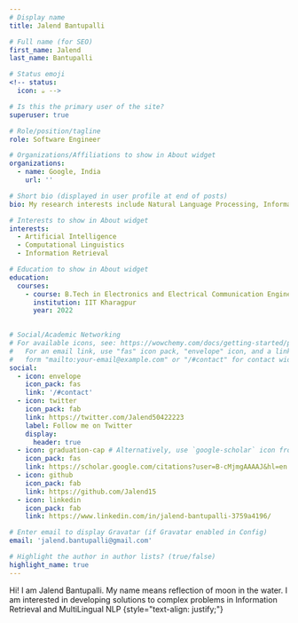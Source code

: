 ```yaml
---
# Display name
title: Jalend Bantupalli

# Full name (for SEO)
first_name: Jalend
last_name: Bantupalli

# Status emoji
<!-- status:
  icon: ☕️ -->

# Is this the primary user of the site?
superuser: true

# Role/position/tagline
role: Software Engineer

# Organizations/Affiliations to show in About widget
organizations:
  - name: Google, India
    url: ''

# Short bio (displayed in user profile at end of posts)
bio: My research interests include Natural Language Processing, Information Retrieval and Reinforcement Learning.

# Interests to show in About widget
interests:
  - Artificial Intelligence
  - Computational Linguistics
  - Information Retrieval

# Education to show in About widget
education:
  courses:
    - course: B.Tech in Electronics and Electrical Communication Engineering | Minor in Computer Science and Engineering
      institution: IIT Kharagpur
      year: 2022
    

# Social/Academic Networking
# For available icons, see: https://wowchemy.com/docs/getting-started/page-builder/#icons
#   For an email link, use "fas" icon pack, "envelope" icon, and a link in the
#   form "mailto:your-email@example.com" or "/#contact" for contact widget.
social:
  - icon: envelope
    icon_pack: fas
    link: '/#contact'
  - icon: twitter
    icon_pack: fab
    link: https://twitter.com/Jalend50422223
    label: Follow me on Twitter
    display:
      header: true
  - icon: graduation-cap # Alternatively, use `google-scholar` icon from `ai` icon pack
    icon_pack: fas
    link: https://scholar.google.com/citations?user=B-cMjmgAAAAJ&hl=en
  - icon: github
    icon_pack: fab
    link: https://github.com/Jalend15
  - icon: linkedin
    icon_pack: fab
    link: https://www.linkedin.com/in/jalend-bantupalli-3759a4196/

# Enter email to display Gravatar (if Gravatar enabled in Config)
email: 'jalend.bantupalli@gmail.com'

# Highlight the author in author lists? (true/false)
highlight_name: true
---
```


Hi! I am Jalend Bantupalli. My name means reflection of moon in the water. I am interested in developing solutions to complex problems in Information Retrieval and MultiLingual NLP
{style="text-align: justify;"}

